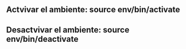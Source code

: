## Actvivar el ambiente: source env/bin/activate
## Desactvivar el ambiente: source env/bin/deactivate